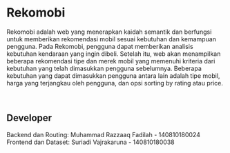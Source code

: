 # Rekomobi
<p>Rekomobi adalah web yang menerapkan kaidah semantik dan berfungsi untuk memberikan rekomendasi mobil sesuai kebutuhan dan kemampuan pengguna. Pada Rekomobi, pengguna dapat memberikan analisis kebutuhan kendaraan yang ingin dibeli. Setelah itu, web akan menampilkan beberapa rekomendasi tipe dan merek mobil yang memenuhi kriteria dari kebutuhan yang telah dimasukkan pengguna sebelumnya. Beberapa kebutuhan yang dapat dimasukkan pengguna antara lain adalah tipe mobil, harga yang terjangkau oleh pengguna, dan opsi sorting by rating atau price.
</p>

<br>

<h2>Developer</h2>
<p>Backend dan Routing: Muhammad Razzaaq Fadilah - 140810180024
<br>
Frontend dan Dataset: Suriadi Vajrakaruna - 140810180038</p>

